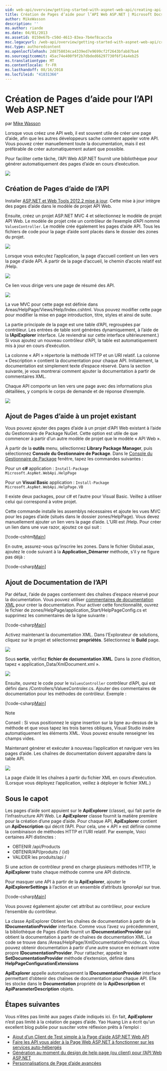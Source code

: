 ```yaml
---
uid: web-api/overview/getting-started-with-aspnet-web-api/creating-api-help-pages
title: Création de Pages d’aide pour l’API Web ASP.NET | Microsoft Docs
author: MikeWasson
description: ''
ms.author: riande
ms.date: 04/01/2013
ms.assetid: 0150e67b-c50d-4613-83ea-7b4ef8cacc5a
msc.legacyurl: /web-api/overview/getting-started-with-aspnet-web-api/creating-api-help-pages
msc.type: authoredcontent
ms.openlocfilehash: 2d8758034ca4339ed7e9699cf2f2643bfab87ba4
ms.sourcegitcommit: 45ac74e400f9f2b7dbded66297730f6f14a4eb25
ms.translationtype: MT
ms.contentlocale: fr-FR
ms.lasthandoff: 08/16/2018
ms.locfileid: "41831366"
---
```

<a name="creating-help-pages-for-aspnet-web-api"></a>Création de Pages d’aide pour l’API Web ASP.NET
====================
par [Mike Wasson](https://github.com/MikeWasson)

Lorsque vous créez une API web, il est souvent utile de créer une page d’aide, afin que les autres développeurs sache comment appeler votre API. Vous pouvez créer manuellement toute la documentation, mais il est préférable de créer automatiquement autant que possible.

Pour faciliter cette tâche, l’API Web ASP.NET fournit une bibliothèque pour générer automatiquement des pages d’aide en cours d’exécution.

![](creating-api-help-pages/_static/image1.png)

## <a name="creating-api-help-pages"></a>Création de Pages d’aide de l’API

Installer [ASP.NET et Web Tools 2012.2 mise à jour](https://go.microsoft.com/fwlink/?LinkId=282650). Cette mise à jour intègre des pages d’aide dans le modèle de projet API Web.

Ensuite, créez un projet ASP.NET MVC 4 et sélectionnez le modèle de projet API Web. Le modèle de projet crée un contrôleur de l’exemple d’API nommé `ValuesController`. Le modèle crée également les pages d’aide API. Tous les fichiers de code pour la page d’aide sont placés dans le dossier des zones du projet.

![](creating-api-help-pages/_static/image2.png)

Lorsque vous exécutez l’application, la page d’accueil contient un lien vers la page d’aide API. À partir de la page d’accueil, le chemin d’accès relatif est /Help.

![](creating-api-help-pages/_static/image3.png)

Ce lien vous dirige vers une page de résumé des API.

![](creating-api-help-pages/_static/image4.png)

La vue MVC pour cette page est définie dans Areas/HelpPage/Views/Help/Index.cshtml. Vous pouvez modifier cette page pour modifier la mise en page introduction, titre, styles et ainsi de suite.

La partie principale de la page est une table d’API, regroupées par contrôleur. Les entrées de table sont générées dynamiquement, à l’aide de la **IApiExplorer** interface. (Je reviendrai sur cette interface ultérieurement.) Si vous ajoutez un nouveau contrôleur d’API, la table est automatiquement mis à jour en cours d’exécution.

La colonne « API » répertorie la méthode HTTP et un URI relatif. La colonne « Description » contient la documentation pour chaque API. Initialement, la documentation est simplement texte d’espace réservé. Dans la section suivante, je vous montrerai comment ajouter la documentation à partir de commentaires XML.

Chaque API comporte un lien vers une page avec des informations plus détaillées, y compris le corps de demande et de réponse d’exemple.

![](creating-api-help-pages/_static/image5.png)

## <a name="adding-help-pages-to-an-existing-project"></a>Ajout de Pages d’aide à un projet existant

Vous pouvez ajouter des pages d’aide à un projet d’API Web existant à l’aide du Gestionnaire de Package NuGet. Cette option est utile de que commencer à partir d’un autre modèle de projet que le modèle « API Web ».

À partir de la **outils** menu, sélectionnez **Library Package Manager**, puis sélectionnez **Console du Gestionnaire de Package**. Dans le [Console du Gestionnaire de Package](http://docs.nuget.org/docs/start-here/using-the-package-manager-console) fenêtre, tapez les commandes suivantes :

Pour un **c#** application : `Install-Package Microsoft.AspNet.WebApi.HelpPage`

Pour un **Visual Basic** application : `Install-Package Microsoft.AspNet.WebApi.HelpPage.VB`

Il existe deux packages, pour c# et l’autre pour Visual Basic. Veillez à utiliser celui qui correspond à votre projet.

Cette commande installe les assemblys nécessaires et ajoute les vues MVC pour les pages d’aide (situés dans le dossier zones/HelpPage). Vous devez manuellement ajouter un lien vers la page d’aide. L’URI est /Help. Pour créer un lien dans une vue razor, ajoutez ce qui suit :

[!code-cshtml[Main](creating-api-help-pages/samples/sample1.cshtml)]

En outre, assurez-vous qu’inscrire les zones. Dans le fichier Global.asax, ajoutez le code suivant à la **Application\_Démarrer** méthode, s’il y ne figure pas déjà :

[!code-csharp[Main](creating-api-help-pages/samples/sample2.cs?highlight=4)]

## <a name="adding-api-documentation"></a>Ajout de Documentation de l’API

Par défaut, l’aide de pages contiennent des chaînes d’espace réservé pour la documentation. Vous pouvez utiliser [commentaires de documentation XML](https://msdn.microsoft.com/library/b2s063f7.aspx) pour créer la documentation. Pour activer cette fonctionnalité, ouvrez le fichier de zones/HelpPage/application\_Start/HelpPageConfig.cs et supprimez les commentaires de la ligne suivante :

[!code-csharp[Main](creating-api-help-pages/samples/sample3.cs)]

Activez maintenant la documentation XML. Dans l’Explorateur de solutions, cliquez sur le projet et sélectionnez **propriétés**. Sélectionnez le **Build** page.

![](creating-api-help-pages/_static/image6.png)

Sous **sortie**, vérifiez **fichier de documentation XML**. Dans la zone d’édition, tapez « application\_Data/XmlDocument.xml ».

![](creating-api-help-pages/_static/image7.png)

Ensuite, ouvrez le code pour le `ValuesController` contrôleur d’API, qui est défini dans /Controllers/ValuesControler.cs. Ajouter des commentaires de documentation pour les méthodes de contrôleur. Exemple :

[!code-csharp[Main](creating-api-help-pages/samples/sample4.cs)]

> [!NOTE]
> Conseil : Si vous positionnez le signe insertion sur la ligne au-dessus de la méthode et que vous tapez les trois barres obliques, Visual Studio insère automatiquement les éléments XML. Vous pouvez ensuite renseigner les champs vides.


Maintenant générer et exécuter à nouveau l’application et naviguer vers les pages d’aide. Les chaînes de documentation doivent apparaître dans la table API.

![](creating-api-help-pages/_static/image8.png)

La page d’aide lit les chaînes à partir du fichier XML en cours d’exécution. (Lorsque vous déployez l’application, veillez à déployer le fichier XML.)

## <a name="under-the-hood"></a>Sous le capot

Les pages d’aide sont appuient sur le **ApiExplorer** (classe), qui fait partie de l’infrastructure API Web. Le **ApiExplorer** classe fournit la matière première pour la création d’une page d’aide. Pour chaque API, **ApiExplorer** contient un **ApiDescription** qui décrit l’API. Pour cela, une « API » est définie comme la combinaison de méthodes HTTP et l’URI relatif. Par exemple, Voici certaines API distinctes :

- OBTENIR /api/Products
- OBTENIR/API/produits / {id}
- VALIDER les produits/api /

Si une action de contrôleur prend en charge plusieurs méthodes HTTP, le **ApiExplorer** traite chaque méthode comme une API distincte.

Pour masquer une API à partir de la **ApiExplorer**, ajouter le **ApiExplorerSettings** à l’action et un ensemble d’attributs *IgnoreApi* sur true.

[!code-csharp[Main](creating-api-help-pages/samples/sample5.cs)]

Vous pouvez également ajouter cet attribut au contrôleur, pour exclure l’ensemble du contrôleur.

La classe ApiExplorer Obtient les chaînes de documentation à partir de la **IDocumentationProvider** interface. Comme vous l’avez vu précédemment, la bibliothèque de Pages d’aide fournit un **IDocumentationProvider** qui obtient la documentation à partir de chaînes de documentation XML. Le code se trouve dans /Areas/HelpPage/XmlDocumentationProvider.cs. Vous pouvez obtenir documentation à partir d’une autre source en écrivant votre propre **IDocumentationProvider**. Pour rattacher, appelez le **SetDocumentationProvider** méthode d’extension, définie dans **HelpPageConfigurationExtensions**

**ApiExplorer** appelle automatiquement la **IDocumentationProvider** interface permettant d’obtenir des chaînes de documentation pour chaque API. Elle les stocke dans le **Documentation** propriété de la **ApiDescription** et **ApiParameterDescription** objets.

## <a name="next-steps"></a>Étapes suivantes

Vous n’êtes pas limité aux pages d’aide indiqués ici. En fait, **ApiExplorer** n’est pas limité à la création de pages d’aide. Yao Huang Lin a écrit qu'un excellent blog publie pour susciter votre réflexion prêts à l’emploi :

- [Ajout d’un Client de Test simple à la Page d’aide ASP.NET Web API](https://blogs.msdn.com/b/yaohuang1/archive/2012/12/02/adding-a-simple-test-client-to-asp-net-web-api-help-page.aspx)
- [Faire les API vous aider à la Page Web ASP.NET à fonctionner sur les services auto-hébergés](https://blogs.msdn.com/b/yaohuang1/archive/2012/12/20/making-asp-net-web-api-help-page-work-on-self-hosted-services.aspx)
- [Génération au moment du design de help page (ou client) pour l’API Web ASP.NET](https://blogs.msdn.com/b/yaohuang1/archive/2013/01/20/design-time-generation-of-help-page-or-proxy-for-asp-net-web-api.aspx)
- [Personnalisations de Page d’aide avancées](https://blogs.msdn.com/b/yaohuang1/archive/2012/12/10/asp-net-web-api-help-page-part-3-advanced-help-page-customizations.aspx)
